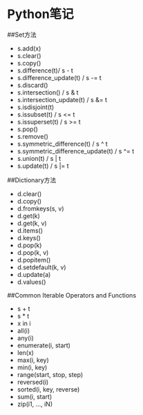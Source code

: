 Python笔记
=================

##Set方法

* s.add(x)
* s.clear()
* s.copy()
* s.difference(t)/ s - t
* s.difference_update(t) / s -= t
* s.discard()
* s.intersection() / s & t
* s.intersection_update(t) / s &= t
* s.isdisjoint(t)
* s.issubset(t) / s <= t
* s.issuperset(t) / s >= t
* s.pop()
* s.remove()
* s.symmetric_difference(t) / s ^ t
* s.symmetric_difference_update(t) / s ^= t
* s.union(t) / s | t
* s.update(t) / s |= t

##Dictionary方法

* d.clear()
* d.copy()
* d.fromkeys(s, v)
* d.get(k)
* d.get(k, v)
* d.items()
* d.keys()
* d.pop(k)
* d.pop(k, v)
* d.popitem()
* d.setdefault(k, v)
* d.update(a)
* d.values()

##Common Iterable Operators and Functions

* s + t
* s * t
* x in i
* all(i)
* any(i)
* enumerate(i, start)
* len(x)
* max(i, key)
* min(i, key)
* range(start, stop, step)
* reversed(i)
* sorted(i, key, reverse)
* sum(i, start)
* zip(i1, ..., iN)

